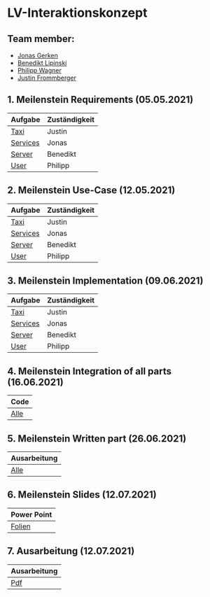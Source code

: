 #  LV-Interaktionskonzept

## Team member:

- [Jonas Gerken](https://github.com/JonasGerken )
- [Benedikt Lipinski](https://github.com/beLipinski)
- [Philipp Wagner](https://github.com/VisioNyrix)
- [Justin Frommberger](https://github.com/JustinF97)

## 1. Meilenstein Requirements (05.05.2021)

| Aufgabe                                                                                                                                | Zuständigkeit | 
| ------------- | -------- |
| [Taxi](https://github.com/elehshl/mqtt_exercise_2021/blob/master/Design/requirements/taxi_requirements.md)                | Justin        | 
| [Services](https://github.com/elehshl/mqtt_exercise_2021/blob/master/Design/requirements/Requirements_Services)           | Jonas         | 
| [Server](https://github.com/elehshl/mqtt_exercise_2021/blob/master/Design/requirements/Requirements.xlsx)                 | Benedikt      | 
| [User](https://github.com/elehshl/mqtt_exercise_2021/blob/master/Design/requirements/Requirements_User.xlsx)              | Philipp       | 

## 2. Meilenstein Use-Case (12.05.2021)

| Aufgabe                                                                                                                                | Zuständigkeit | 
| ------------- | -------- |
| [Taxi](https://github.com/elehshl/mqtt_exercise_2021/blob/master/Design/UseCase/Car_UseCase.png)                               | Justin        | 
| [Services](https://github.com/elehshl/mqtt_exercise_2021/blob/master/Design/UseCase/Service.png)                               | Jonas         | 
| [Server](https://github.com/elehshl/mqtt_exercise_2021/tree/master/Design/UseCase/Server_order_car)                            | Benedikt      | 
| [User](https://github.com/elehshl/mqtt_exercise_2021/blob/master/Design/UseCase/User/UseCase_User.PNG)                         | Philipp       | 

## 3. Meilenstein Implementation (09.06.2021)

| Aufgabe                                                                                                                       | Zuständigkeit | 
| ------------- | -------- |
| [Taxi](https://github.com/elehshl/mqtt_exercise_2021/blob/master/code/taxi/taxi.py)                                           | Justin        | 
| [Services](https://github.com/elehshl/mqtt_exercise_2021/tree/master/code/services)                                           | Jonas         | 
| [Server](https://github.com/elehshl/mqtt_exercise_2021/blob/master/code/server/server.py)                                     | Benedikt      | 
| [User](https://github.com/elehshl/mqtt_exercise_2021/blob/master/code/user/User.py)                                           | Philipp       | 
 
## 4. Meilenstein Integration of all parts (16.06.2021)

| Code                                                                                                                      
| ------------- |
| [Alle](https://github.com/elehshl/mqtt_exercise_2021/tree/master/code)                                          

## 5. Meilenstein Written part (26.06.2021)

| Ausarbeitung                                                                                                                      
| ------------- |
| [Alle](https://github.com/elehshl/mqtt_exercise_2021/tree/master/Ausarbeitung)  

## 6. Meilenstein Slides (12.07.2021)

| Power Point                                                                                                                  
| ------------- |
| [Folien](https://github.com/elehshl/mqtt_exercise_2021/tree/master/presentation)

## 7. Ausarbeitung (12.07.2021)

| Ausarbeitung
| ------------ |
| [Pdf](https://github.com/elehshl/mqtt_exercise_2021/blob/master/reports/report_mqtt_exercise.pdf)



